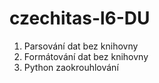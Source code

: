 # czechitas-l6-DU
1. Parsování dat bez knihovny 
2. Formátování dat bez knihovny
3. Python zaokrouhlování 


